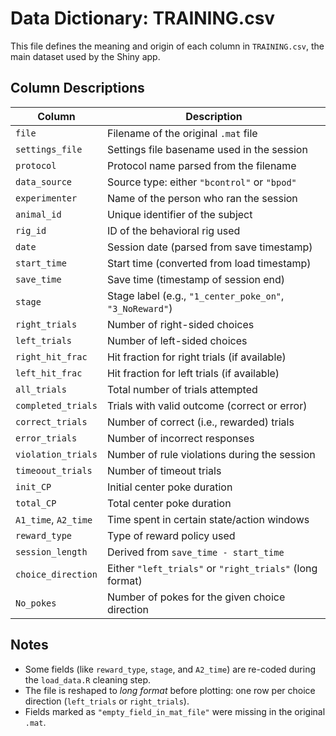 # Data Dictionary: TRAINING.csv

This file defines the meaning and origin of each column in `TRAINING.csv`, the main dataset used by the Shiny app.


## Column Descriptions

| Column             | Description |
|--------------------|-------------|
| `file`             | Filename of the original `.mat` file |
| `settings_file`    | Settings file basename used in the session |
| `protocol`         | Protocol name parsed from the filename |
| `data_source`      | Source type: either `"bcontrol"` or `"bpod"` |
| `experimenter`     | Name of the person who ran the session |
| `animal_id`        | Unique identifier of the subject |
| `rig_id`           | ID of the behavioral rig used |
| `date`             | Session date (parsed from save timestamp) |
| `start_time`       | Start time (converted from load timestamp) |
| `save_time`        | Save time (timestamp of session end) |
| `stage`            | Stage label (e.g., `"1_center_poke_on"`, `"3_NoReward"`) |
| `right_trials`     | Number of right-sided choices |
| `left_trials`      | Number of left-sided choices |
| `right_hit_frac`   | Hit fraction for right trials (if available) |
| `left_hit_frac`    | Hit fraction for left trials (if available) |
| `all_trials`       | Total number of trials attempted |
| `completed_trials` | Trials with valid outcome (correct or error) |
| `correct_trials`   | Number of correct (i.e., rewarded) trials |
| `error_trials`     | Number of incorrect responses |
| `violation_trials` | Number of rule violations during the session |
| `timeoout_trials`  | Number of timeout trials |
| `init_CP`          | Initial center poke duration |
| `total_CP`         | Total center poke duration |
| `A1_time`, `A2_time` | Time spent in certain state/action windows |
| `reward_type`      | Type of reward policy used |
| `session_length`   | Derived from `save_time - start_time` |
| `choice_direction` | Either `"left_trials"` or `"right_trials"` (long format) |
| `No_pokes`         | Number of pokes for the given choice direction |



## Notes

- Some fields (like `reward_type`, `stage`, and `A2_time`) are re-coded during the `load_data.R` cleaning step.
- The file is reshaped to *long format* before plotting: one row per choice direction (`left_trials` or `right_trials`).
- Fields marked as `"empty_field_in_mat_file"` were missing in the original `.mat`.
